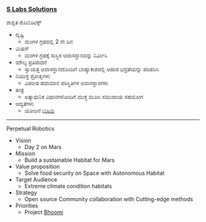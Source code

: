 ### [S Labs Solutions](https://slabstech.com/)

ಶಾಶ್ವತ ರೊಬೊಟಿಕ್ಸ್

* ದೃಷ್ಟಿ
  * ಮಂಗಳ ಗ್ರಹದಲ್ಲಿ 2 ನೇ ದಿನ
* ಮಿಷನ್
  * ಮಂಗಳ ಗ್ರಹಕ್ಕೆ ಸುಸ್ಥಿರ ಆವಾಸಸ್ಥಾನವನ್ನು ನಿರ್ಮಿಸಿ
* ಮೌಲ್ಯ ಪ್ರತಿಪಾದನೆ
  * ಸ್ವಾಯತ್ತ ಆವಾಸಸ್ಥಾನದೊಂದಿಗೆ ಬಾಹ್ಯಾಕಾಶದಲ್ಲಿ ಆಹಾರ ಭದ್ರತೆಯನ್ನು ಪರಿಹರಿಸಿ
* ನಿಯುಕ್ತ ಶ್ರೋತೃಗಳು
  * ವಿಪರೀತ ಹವಾಮಾನ ಪರಿಸ್ಥಿತಿಗಳ ಆವಾಸಸ್ಥಾನಗಳು
* ತಂತ್ರ
  * ಅತ್ಯಾಧುನಿಕ ವಿಧಾನಗಳೊಂದಿಗೆ ಮುಕ್ತ ಮೂಲ ಸಮುದಾಯ ಸಹಯೋಗ
* ಆದ್ಯತೆಗಳು
  * ಯೋಜನೆ [ಭೂಮಿ ](https://mangala.earth)

-----

Perpetual Robotics

* Vision
    * Day 2 on Mars
* Mission
    * Build a sustainable Habitat for Mars
* Value proposition
    * Solve food security on Space with Autonomous Habitat
* Target Audience
    * Extreme climate condition habitats
* Strategy
    * Open source Community collaboration with Cutting-edge methods
* Priorities
    * Project [Bhoomi](https://mangala.earth)

<!--
* Objectives
* Culture
* Values
-->